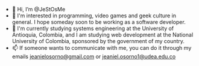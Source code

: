 - 👋 Hi, I’m @JeStOsMe
- 👀 I'm interested in programming, video games and geek culture in general. I hope someday soon to be working as a software developer.
- 🌱 I'm currently studying systems engineering at the University of Antioquia, Colombia, and I am studying web development at the National University of Colombia, sponsored by the government of my country.
- 📫 If someone wants to communicate with me, you can do it through my emails jeanielosorno@gmail.com or jeaniel.osorno1@udea.edu.co 

<!---
JeStOsMe/JeStOsMe is a ✨ special ✨ repository because its `README.md` (this file) appears on your GitHub profile.
You can click the Preview link to take a look at your changes.
--->
